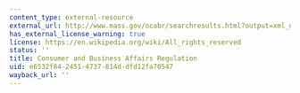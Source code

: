 ```yaml
---
content_type: external-resource
external_url: http://www.mass.gov/ocabr/searchresults.html?output=xml_no_dtd&client=mg_ocabr&proxystylesheet=massgov&getfields=*&ie=UTF-8&oe=UTF-8&tlen=215&sitefolder=ocabr&filter=0&startsite=CONSUMERx&q=notice+of+hearing+2014&site=CONSUMERx&x=-985&y=-79
has_external_license_warning: true
license: https://en.wikipedia.org/wiki/All_rights_reserved
status: ''
title: Consumer and Business Affairs Regulation
uid: e6532f84-2451-4737-814d-dfd12fa70547
wayback_url: ''
---
```

